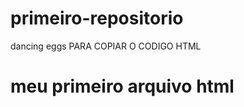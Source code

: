 # primeiro-repositorio
dancing eggs
PARA COPIAR O CODIGO HTML

<html>
  <h1>meu primeiro arquivo html </h1>
</html>
